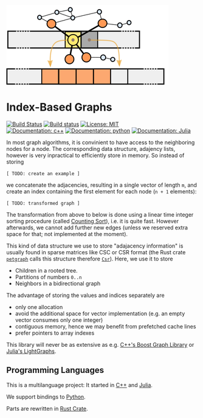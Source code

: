 ![](docs/src/julia/assets/logo.png)

Index-Based Graphs
==================

[![Build Status][travis]](https://travis-ci.com/EQt/graphidx)
[![Build status][appveyor]](https://ci.appveyor.com/project/EQt/graphidx)
[![License: MIT][license-img]](LICENSE.md)
      
[![Documentation: c++][docs-cxx]](https://eqt.github.io/graphidx/cxx)
[![Documentation: python][docs-python]](https://eqt.github.io/graphidx/python)
[![Documentation: Julia][docs-julia]](https://eqt.github.io/graphidx/julia)


In most graph algorithms, it is convinient to have access to the neighboring nodes for a node.
The corresponding data structure, adajency lists, however is very inpractical to efficiently store in memory.
So instead of storing
```
[ TODO: create an example ]
```
we concatenate the adjacencies, resulting in a single vector of length `m`, and create an index containing the first element for each node (`n + 1` elements):
```
[ TODO: transformed graph ]
```
The transformation from above to below is done using a linear time integer sorting procedure (called [Counting Sort](https://en.wikipedia.org/wiki/Counting_sort)), i.e. it is quite fast.
However afterwards, we cannot add further new edges (unless we reserved extra space for that; not implemented at the moment).


This kind of data structure we use to store "adajacency information" is usually found in sparse matrices like CSC or CSR format (the Rust crate
[`petgraph`](https://github.com/bluss/petgraph)
calls this structure therefore 
[`Csr`](https://docs.rs/petgraph/0.4.13/petgraph/csr/struct.Csr.html)).
Here, we use it to store
- Children in a rooted tree.
- Partitions of numbers `0..n`
- Neighbors in a bidirectional graph

The advantage of storing the values and indices separately are
- only one allocation
- avoid the additional space for vector implementation (e.g. an empty vector consumes only one integer)
- contiguous memory, hence we may benefit from prefetched cache lines
- prefer pointers to array indexes

This library will never be as extensive as e.g. 
[C++'s Boost Graph Library](https://www.boost.org/doc/libs/1_69_0/libs/graph/doc/index.htlm) or
[Julia's LightGraphs](https://github.com/JuliaGraphs/LightGraphs.jl).


Programming Languages
-------------------

This is a multilanguage project:
It started in
[C++](https://eqt.github.io/graphidx/cxx) and
[Julia](https://eqt.github.io/graphidx/julia).

We support bindings to
[Python](https://eqt.github.io/graphidx/python).

Parts are rewritten in
[Rust Crate](https://eqt.github.io/graphidx/rust).


[travis]: https://travis-ci.com/EQt/graphidx.svg?branch=master
[appveyor]: https://ci.appveyor.com/api/projects/status/2km8vnder45ws2mx?svg=true
[docs-julia]: https://img.shields.io/badge/docs-julia-blue.svg
[docs-cxx]: https://img.shields.io/badge/docs-cxx-0298c3.svg
[docs-python]: https://img.shields.io/badge/docs-python-0298c3.svg
[license-img]: https://img.shields.io/badge/license-MIT-brightgreen.svg
